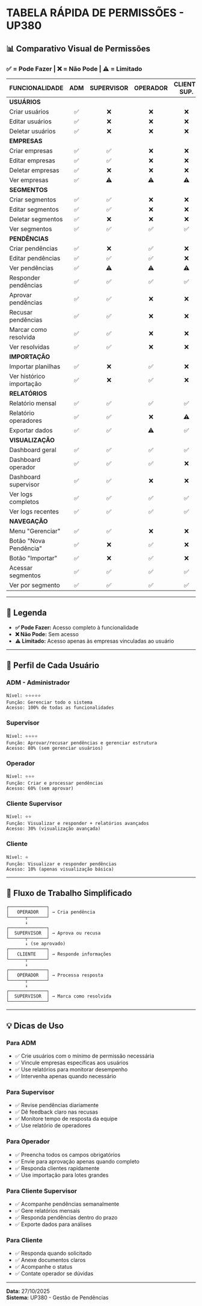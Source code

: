 # TABELA RÁPIDA DE PERMISSÕES - UP380

## 📊 Comparativo Visual de Permissões

### ✅ = Pode Fazer | ❌ = Não Pode | ⚠️ = Limitado

| FUNCIONALIDADE | ADM | SUPERVISOR | OPERADOR | CLIENTE SUP. | CLIENTE |
|----------------|:---:|:----------:|:--------:|:------------:|:-------:|
| **USUÁRIOS** |
| Criar usuários | ✅ | ❌ | ❌ | ❌ | ❌ |
| Editar usuários | ✅ | ❌ | ❌ | ❌ | ❌ |
| Deletar usuários | ✅ | ❌ | ❌ | ❌ | ❌ |
| **EMPRESAS** |
| Criar empresas | ✅ | ✅ | ❌ | ❌ | ❌ |
| Editar empresas | ✅ | ✅ | ❌ | ❌ | ❌ |
| Deletar empresas | ✅ | ❌ | ❌ | ❌ | ❌ |
| Ver empresas | ✅ | ⚠️ | ⚠️ | ⚠️ | ⚠️ |
| **SEGMENTOS** |
| Criar segmentos | ✅ | ✅ | ❌ | ❌ | ❌ |
| Editar segmentos | ✅ | ✅ | ❌ | ❌ | ❌ |
| Deletar segmentos | ✅ | ❌ | ❌ | ❌ | ❌ |
| Ver segmentos | ✅ | ✅ | ✅ | ✅ | ✅ |
| **PENDÊNCIAS** |
| Criar pendências | ✅ | ❌ | ✅ | ❌ | ❌ |
| Editar pendências | ✅ | ✅ | ✅ | ❌ | ❌ |
| Ver pendências | ✅ | ⚠️ | ⚠️ | ⚠️ | ⚠️ |
| Responder pendências | ✅ | ✅ | ✅ | ✅ | ✅ |
| Aprovar pendências | ✅ | ✅ | ❌ | ❌ | ❌ |
| Recusar pendências | ✅ | ✅ | ❌ | ❌ | ❌ |
| Marcar como resolvida | ✅ | ✅ | ❌ | ❌ | ❌ |
| Ver resolvidas | ✅ | ✅ | ❌ | ❌ | ❌ |
| **IMPORTAÇÃO** |
| Importar planilhas | ✅ | ❌ | ✅ | ❌ | ❌ |
| Ver histórico importação | ✅ | ❌ | ✅ | ❌ | ❌ |
| **RELATÓRIOS** |
| Relatório mensal | ✅ | ✅ | ✅ | ✅ | ❌ |
| Relatório operadores | ✅ | ✅ | ❌ | ⚠️ | ❌ |
| Exportar dados | ✅ | ✅ | ⚠️ | ✅ | ❌ |
| **VISUALIZAÇÃO** |
| Dashboard geral | ✅ | ✅ | ✅ | ✅ | ✅ |
| Dashboard operador | ✅ | ✅ | ✅ | ❌ | ❌ |
| Dashboard supervisor | ✅ | ✅ | ❌ | ❌ | ❌ |
| Ver logs completos | ✅ | ✅ | ✅ | ✅ | ❌ |
| Ver logs recentes | ✅ | ✅ | ✅ | ✅ | ❌ |
| **NAVEGAÇÃO** |
| Menu "Gerenciar" | ✅ | ✅ | ❌ | ❌ | ❌ |
| Botão "Nova Pendência" | ✅ | ❌ | ✅ | ❌ | ❌ |
| Botão "Importar" | ✅ | ❌ | ✅ | ❌ | ❌ |
| Acessar segmentos | ✅ | ✅ | ✅ | ✅ | ✅ |
| Ver por segmento | ✅ | ✅ | ✅ | ✅ | ✅ |

---

## 📝 Legenda

- **✅ Pode Fazer:** Acesso completo à funcionalidade
- **❌ Não Pode:** Sem acesso
- **⚠️ Limitado:** Acesso apenas às empresas vinculadas ao usuário

---

## 🎯 Perfil de Cada Usuário

### ADM - Administrador
```
Nível: ⭐⭐⭐⭐⭐
Função: Gerenciar todo o sistema
Acesso: 100% de todas as funcionalidades
```

### Supervisor
```
Nível: ⭐⭐⭐⭐
Função: Aprovar/recusar pendências e gerenciar estrutura
Acesso: 80% (sem gerenciar usuários)
```

### Operador
```
Nível: ⭐⭐⭐
Função: Criar e processar pendências
Acesso: 60% (sem aprovar)
```

### Cliente Supervisor
```
Nível: ⭐⭐
Função: Visualizar e responder + relatórios avançados
Acesso: 30% (visualização avançada)
```

### Cliente
```
Nível: ⭐
Função: Visualizar e responder pendências
Acesso: 10% (apenas visualização básica)
```

---

## 🔄 Fluxo de Trabalho Simplificado

```
┌──────────────┐
│   OPERADOR   │ → Cria pendência
└──────┬───────┘
       ↓
┌──────────────┐
│  SUPERVISOR  │ → Aprova ou recusa
└──────┬───────┘
       ↓ (se aprovado)
┌──────────────┐
│   CLIENTE    │ → Responde informações
└──────┬───────┘
       ↓
┌──────────────┐
│   OPERADOR   │ → Processa resposta
└──────┬───────┘
       ↓
┌──────────────┐
│  SUPERVISOR  │ → Marca como resolvida
└──────────────┘
```

---

## 💡 Dicas de Uso

### Para ADM
- ✅ Crie usuários com o mínimo de permissão necessária
- ✅ Vincule empresas específicas aos usuários
- ✅ Use relatórios para monitorar desempenho
- ✅ Intervenha apenas quando necessário

### Para Supervisor
- ✅ Revise pendências diariamente
- ✅ Dê feedback claro nas recusas
- ✅ Monitore tempo de resposta da equipe
- ✅ Use relatório de operadores

### Para Operador
- ✅ Preencha todos os campos obrigatórios
- ✅ Envie para aprovação apenas quando completo
- ✅ Responda clientes rapidamente
- ✅ Use importação para lotes grandes

### Para Cliente Supervisor
- ✅ Acompanhe pendências semanalmente
- ✅ Gere relatórios mensais
- ✅ Responda pendências dentro do prazo
- ✅ Exporte dados para análises

### Para Cliente
- ✅ Responda quando solicitado
- ✅ Anexe documentos claros
- ✅ Acompanhe o status
- ✅ Contate operador se dúvidas

---

**Data:** 27/10/2025  
**Sistema:** UP380 - Gestão de Pendências


